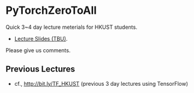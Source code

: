 # PyTorchZeroToAll
Quick 3~4 day lecture meterials for HKUST students.  

* [Lecture Slides (TBU)](MLDL%20for%20Everyone%20with%20PyTorch.pdf). 

Please give us comments.

## Previous Lectures 
* cf., http://bit.ly/TF_HKUST (previous 3 day lectures using TensorFlow)
